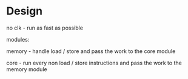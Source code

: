 # Design

no clk - run as fast as possible

modules:

memory - handle load / store and pass the work to the core module

core - run every non load / store instructions and pass the work to the memory module
